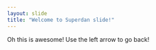 ```yaml
---
layout: slide
title: "Welcome to Superdan slide!"
---
```

Oh this is awesome!
Use the left arrow to go back!
